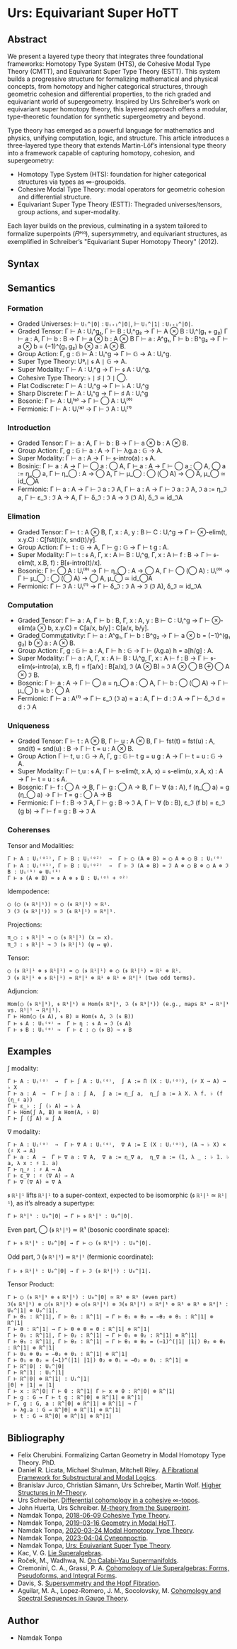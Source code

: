 # Urs: Equivariant Super HoTT

## Abstract

We present a layered type theory that integrates three foundational frameworks:
Homotopy Type System (HTS), de Cohesive Modal Type Theory (CMTT), and Equivariant Super Type Theory (ESTT).
This system builds a progressive structure for formalizing
mathematical and physical concepts, from homotopy and higher categorical
structures, through geometric cohesion and differential properties,
to the rich graded and equivariant world of supergeometry.
Inspired by Urs Schreiber’s work on equivariant super homotopy theory,
this layered approach offers a modular, type-theoretic foundation for
synthetic supergeometry and beyond.

Type theory has emerged as a powerful language for mathematics and physics,
unifying computation, logic, and structure. This article introduces
a three-layered type theory that extends Martin-Löf’s intensional
type theory into a framework capable of capturing homotopy, cohesion, and supergeometry:

* Homotopy Type System (HTS): foundation for higher categorical structures via types as ∞-groupoids.
* Cohesive Modal Type Theory: modal operators for geometric cohesion and differential structure.
* Equivariant Super Type Theory (ESTT): Thegraded universes/tensors, group actions, and super-modality.

Each layer builds on the previous, culminating in a system tailored to
formalize superpoints (𝑅ᵖᴵ𐞥), supersymmetry, and equivariant structures,
as exemplified in Schreiber’s "Equivariant Super Homotopy Theory" (2012).

## Syntax

## Semantics

### Formation

* Graded Universes: ⊢ `Uᵢ^|0|` : `Uᵢ₊₁^|0|`, ⊢ `Uᵢ^|1|` : `Uᵢ₊₁^|0|`.
* Graded Tensor: Γ ⊢ A : Uᵢ^g₁, Γ ⊢ B : Uᵢ^g₂ → Γ ⊢ A ⊗ B : Uᵢ^(g₁ + g₂) Γ ⊢ a : A, Γ ⊢ b : B → Γ ⊢ a ⊗ b : A ⊗ B Γ ⊢ a : A^g₁, Γ ⊢ b : B^g₂ → Γ ⊢ a ⊗ b = (−1)^(g₁ g₂) b ⊗ a : A ⊗ B.
* Group Action: Γ, g : 𝔾 ⊢ A : Uᵢ^g → Γ ⊢ 𝔾 → A : Uᵢ^g.
* Super Type Theory: Uᵍᵢ`|` 𝖘 A `|` 𝔾 → A.
* Super Modality: Γ ⊢ A : Uᵢ^g → Γ ⊢ 𝖘 A : Uᵢ^g.
* Cohesive Type Theory: ♭ `|` ♯ `|` ℑ `|` ◯.
* Flat Codiscrete: Γ ⊢ A : Uᵢ^g → Γ ⊢ ♭ A : Uᵢ^g
* Sharp Discrete:  Γ ⊢ A : Uᵢ^g → Γ ⊢ ♯ A : Uᵢ^g
* Bosonic: Γ ⊢ A : Uᵢ⁽ᵍ⁾  →  Γ ⊢ ◯ A : Uᵢ⁽⁰⁾
* Fermionic: Γ ⊢ A : Uᵢ⁽ᵍ⁾  →  Γ ⊢ ℑ A : Uᵢ⁽¹⁾

### Introduction

* Graded Tensor: Γ ⊢ a : A, Γ ⊢ b : B → Γ ⊢ a ⊗ b : A ⊗ B.
* Group Action: Γ, g : 𝔾 ⊢ a : A → Γ ⊢ λg.a : 𝔾 → A.
* Super Modality: Γ ⊢ a : A → Γ ⊢ 𝖘-intro(a) : 𝖘 A.
* Bosinic: Γ ⊢ a : A  →  Γ ⊢ ◯ a : ◯ A, Γ ⊢ a : A  →  Γ ⊢ ◯ a : ◯ A,  ◯ a := η_◯ a, Γ ⊢ η_◯ : A → ◯ A, Γ ⊢ μ_◯ : ◯ (◯ A) → ◯ A,  μ_◯ ≃ id_◯A
* Fermionic: Γ ⊢ a : A  →  Γ ⊢ ℑ a : ℑ A, Γ ⊢ a : A  →  Γ ⊢ ℑ a : ℑ A,  ℑ a := η_ℑ a, Γ ⊢ ε_ℑ : ℑ A → A, Γ ⊢ δ_ℑ : ℑ A → ℑ (ℑ A),  δ_ℑ ≃ id_ℑA

### Elimation

* Graded Tensor: Γ ⊢ t : A ⊗ B, Γ, x : A, y : B ⊢ C : Uᵢ^g → Γ ⊢ ⊗-elim(t, x.y.C) : C[fst(t)/x, snd(t)/y].
* Group Action: Γ ⊢ t : 𝔾 → A, Γ ⊢ g : 𝔾 → Γ ⊢ t g : A.
* Super Modality: Γ ⊢ t : 𝖘 A, Γ, x : A ⊢ B : Uᵢ^g, Γ, x : A ⊢ f : B → Γ ⊢ 𝖘-elim(t, x.B, f) : B[𝖘-intro(t)/x].
* Bosonic: Γ ⊢ ◯ A : Uᵢ⁽⁰⁾  →  Γ ⊢ η_◯ : A → ◯ A, Γ ⊢ ◯ (◯ A) : Uᵢ⁽⁰⁾  →  Γ ⊢ μ_◯ : ◯ (◯ A) → ◯ A, μ_◯ ≃ id_◯A
* Fermionic: Γ ⊢ ℑ A : Uᵢ⁽¹⁾  →  Γ ⊢ δ_ℑ : ℑ A → ℑ (ℑ A), δ_ℑ ≃ id_ℑA

### Computation

* Graded Tensor: Γ ⊢ a : A, Γ ⊢ b : B, Γ, x : A, y : B ⊢ C : Uᵢ^g → Γ ⊢ ⊗-elim(a ⊗ b, x.y.C) = C[a/x, b/y] : C[a/x, b/y].
* Graded Commutativity: Γ ⊢ a : A^g₁, Γ ⊢ b : B^g₂ → Γ ⊢ a ⊗ b = (−1)^(g₁ g₂) b ⊗ a : A ⊗ B.
* Group Action: Γ, g : 𝔾 ⊢ a : A, Γ ⊢ h : 𝔾 → Γ ⊢ (λg.a) h = a[h/g] : A.
* Super Modality: Γ ⊢ a : A, Γ, x : A ⊢ B : Uᵢ^g, Γ, x : A ⊢ f : B → Γ ⊢ 𝖘-elim(𝖘-intro(a), x.B, f) = f[a/x] : B[a/x], ℑ (A ⊗ B) ≃ ℑ A ⊗ ◯ B ⊕ ◯ A ⊗ ℑ B.
* Bosonic: Γ ⊢ a : A  →  Γ ⊢ ◯ a = η_◯ a : ◯ A, Γ ⊢ b : ◯ (◯ A)  →  Γ ⊢ μ_◯ b = b : ◯ A
* Fermionic: Γ ⊢ a : A⁽¹⁾  →  Γ ⊢ ε_ℑ (ℑ a) = a : A, Γ ⊢ d : ℑ A  →  Γ ⊢ δ_ℑ d = d : ℑ A

### Uniqueness

* Graded Tensor: Γ ⊢ t : A ⊗ B, Γ ⊢ u : A ⊗ B, Γ ⊢ fst(t) = fst(u) : A, snd(t) = snd(u) : B → Γ ⊢ t = u : A ⊗ B.
* Group Action Γ ⊢ t, u : 𝔾 → A, Γ, g : 𝔾 ⊢ t g = u g : A → Γ ⊢ t = u : 𝔾 → A.
* Super Modality:  Γ ⊢ t,u : 𝖘 A, Γ ⊢ s-elim(t, x.A, x) = 𝖘-elim(u, x.A, x) : A → Γ ⊢ t = u : 𝖘 A.
* Bosonic: Γ ⊢ f : ◯ A → B, Γ ⊢ g : ◯ A → B, Γ ⊢ ∀ (a : A), f (η_◯ a) = g (η_◯ a)  →  Γ ⊢ f = g : ◯ A → B
* Fermionic: Γ ⊢ f : B → ℑ A, Γ ⊢ g : B → ℑ A, Γ ⊢ ∀ (b : B), ε_ℑ (f b) = ε_ℑ (g b)  →  Γ ⊢ f = g : B → ℑ A

### Coherenses

Tensor and Modalities:

```
Γ ⊢ A : Uᵢ⁽ᵍ¹⁾, Γ ⊢ B : Uᵢ⁽ᵍ²⁾  →  Γ ⊢ ◯ (A ⊗ B) ≃ ◯ A ⊗ ◯ B : Uᵢ⁽⁰⁾
Γ ⊢ A : Uᵢ⁽ᵍ¹⁾, Γ ⊢ B : Uᵢ⁽ᵍ²⁾  →  Γ ⊢ ℑ (A ⊗ B) ≃ ℑ A ⊗ ◯ B ⊕ ◯ A ⊗ ℑ B : Uᵢ⁽¹⁾ ⊕ Uᵢ⁽¹⁾
Γ ⊢ 𝖘 (A ⊗ B) ≃ 𝖘 A ⊗ 𝖘 B : Uᵢ⁽ᵍ¹ + ᵍ²⁾
```

Idempodence:

```
◯ (◯ (𝖘 ℝ¹|¹)) ≃ ◯ (𝖘 ℝ¹|¹) ≃ ℝ¹.
ℑ (ℑ (𝖘 ℝ¹|¹)) ≃ ℑ (𝖘 ℝ¹|¹) ≃ ℝ⁰|¹.
```

Projections:

```
π_◯ : 𝖘 ℝ¹|¹ → ◯ (𝖘 ℝ¹|¹) (x ↦ x).
π_ℑ : 𝖘 ℝ¹|¹ → ℑ (𝖘 ℝ¹|¹) (ψ ↦ ψ).
```

Tensor:

```
◯ (𝖘 ℝ¹|¹ ⊗ 𝖘 ℝ¹|¹) ≃ ◯ (𝖘 ℝ¹|¹) ⊗ ◯ (𝖘 ℝ¹|¹) ≃ ℝ¹ ⊗ ℝ¹.
ℑ (𝖘 ℝ¹|¹ ⊗ 𝖘 ℝ¹|¹) ≃ ℝ⁰|¹ ⊗ ℝ¹ ⊕ ℝ¹ ⊗ ℝ⁰|¹ (two odd terms).
```

Adjuncion:

```
Hom(◯ (𝖘 ℝ¹|¹), 𝖘 ℝ¹|¹) ≅ Hom(𝖘 ℝ¹|¹, ℑ (𝖘 ℝ¹|¹)) (e.g., maps ℝ¹ → ℝ¹|¹ vs. ℝ¹|¹ → ℝ⁰|¹).
Γ ⊢ Hom(◯ (𝖘 A), 𝖘 B) ≅ Hom(𝖘 A, ℑ (𝖘 B))
Γ ⊢ 𝖘 A : Uᵢ⁽ᵍ⁾ →  Γ ⊢ η : 𝖘 A → ℑ (𝖘 A)
Γ ⊢ 𝖘 B : Uᵢ⁽ᵍ⁾ →  Γ ⊢ ε : ◯ (𝖘 B) → 𝖘 B
```

## Examples

∫ modality:

```
Γ ⊢ A : Uᵢ⁽ᵍ⁾  →  Γ ⊢ ∫ A : Uᵢ⁽ᵍ⁾,  ∫ A := Π (X : Uᵢ⁽ᵍ⁾), (♯ X → A) → ♭ X
Γ ⊢ a : A  →  Γ ⊢ ∫ a : ∫ A,  ∫ a := η_∫ a,  η_∫ a := λ X. λ f. ♭ (f (η_♯ a))
Γ ⊢ ε_♭ : ∫ (♭ A) → ♭ A
Γ ⊢ Hom(∫ A, B) ≅ Hom(A, ♭ B)
Γ ⊢ ∫ (∫ A) ≃ ∫ A
```

∇ modality:

```
Γ ⊢ A : Uᵢ⁽ᵍ⁾  →  Γ ⊢ ∇ A : Uᵢ⁽ᵍ⁾,  ∇ A := Σ (X : Uᵢ⁽ᵍ⁾), (A → ♭ X) × (♯ X → A)
Γ ⊢ a : A  →  Γ ⊢ ∇ a : ∇ A,  ∇ a := η_∇ a,  η_∇ a := (𝟙, λ _ : ♭ 𝟙. ♭ a, λ x : ♯ 𝟙. a)
Γ ⊢ η_♯ : ♯ A → A
Γ ⊢ ε_∇ : ♯ (∇ A) → A
Γ ⊢ ∇ (∇ A) ≃ ∇ A
```

𝖘 `ℝ¹|¹` lifts `ℝ¹|¹` to a super-context, expected to be isomorphic (𝖘 `ℝ¹|¹` ≃ `ℝ¹|¹`), as it’s already a supertype:

```
Γ ⊢ ℝ¹|¹ : U₀^|0| → Γ ⊢ 𝖘 ℝ¹|¹ : U₀^|0|.
```

Even part, ◯ (𝖘 `ℝ¹|¹`) ≃ ℝ¹ (bosonic coordinate space):

```
Γ ⊢ 𝖘 ℝ¹|¹ : U₀^|0| → Γ ⊢ ◯ (𝖘 ℝ¹|¹) : U₀^|0|.
```

Odd part, ℑ (𝖘 `ℝ¹|¹`) ≃ `ℝ⁰|¹` (fermionic coordinate):

```
Γ ⊢ 𝖘 ℝ¹|¹ : U₀^|0| → Γ ⊢ ℑ (𝖘 ℝ¹|¹) : U₀^|1|.
```

Tensor Product:

```
Γ ⊢ ◯ (𝖘 ℝ¹|¹ ⊗ 𝖘 ℝ¹|¹) : U₀^|0| ≃ ℝ¹ ⊗ ℝ¹ (even part) 
ℑ(𝖘 ℝ¹|¹) ⊗ ◯(𝖘 ℝ¹|¹) ⊕ ◯(𝖘 ℝ¹|¹) ⊗ ℑ(𝖘 ℝ¹|¹) ≃ ℝ⁰|¹ ⊗ ℝ¹ ⊕ ℝ¹ ⊗ ℝ⁰|¹ : U₀^|1| ⊕ U₀^|1|.
Γ ⊢ θ₁ : ℝ^|1|, Γ ⊢ θ₂ : ℝ^|1| → Γ ⊢ θ₁ ⊗ θ₂ = −θ₂ ⊗ θ₁ : ℝ^|1| ⊗ ℝ^|1|
Γ ⊢ θ : ℝ^|1| → Γ ⊢ θ ⊗ θ = 0 : ℝ^|1| ⊗ ℝ^|1|
Γ ⊢ θ₁ : ℝ^|1|, Γ ⊢ θ₂ : ℝ^|1| → Γ ⊢ θ₁ ⊗ θ₂ : ℝ^|1| ⊗ ℝ^|1|
Γ ⊢ θ₁ : ℝ^|1|, Γ ⊢ θ₂ : ℝ^|1| → Γ ⊢ θ₁ ⊗ θ₂ = (−1)^(|1| |1|) θ₂ ⊗ θ₁ : ℝ^|1| ⊗ ℝ^|1|
Γ ⊢ θ₁ ⊗ θ₂ = −θ₂ ⊗ θ₁ : ℝ^|1| ⊗ ℝ^|1|
Γ ⊢ θ₁ ⊗ θ₂ = (−1)^(|1| |1|) θ₂ ⊗ θ₁ = −θ₂ ⊗ θ₁ : ℝ^|1| ⊗
Γ ⊢ ℝ^|0| : Uᵢ^|0|
Γ ⊢ ℝ^|1| : Uᵢ^|1|
Γ ⊢ ℝ^|0| ⊗ ℝ^|1| : Uᵢ^|1|
|0| + |1| = |1|
Γ ⊢ x : ℝ^|0| Γ ⊢ θ : ℝ^|1| Γ ⊢ x ⊗ θ : ℝ^|0| ⊗ ℝ^|1|
Γ ⊢ g : G → Γ ⊢ t g : ℝ^|0| ⊗ ℝ^|1| ⊗ ℝ^|1|
⊢ Γ, g : G, a : ℝ^|0| ⊗ ℝ^|1| ⊗ ℝ^|1| → Γ
  ⊢ λg.a : G → ℝ^|0| ⊗ ℝ^|1| ⊗ ℝ^|1|
  ⊢ t : G → ℝ^|0| ⊗ ℝ^|1| ⊗ ℝ^|1|
```

## Bibliography

* Felix Cherubini. Formalizing Cartan Geometry in Modal Homotopy Type Theory. PhD.
* Daniel R. Licata, Michael Shulman, Mitchell Riley. <a href="https://github.com/mikeshulman/cohesivett">A Fibrational Framework for Substructural and Modal Logics</a>.
* Branislav Jurco, Christian Sämann, Urs Schreiber, Martin Wolf. <a href="https://arxiv.org/pdf/1903.02807">Higher Structures in M-Theory</a>.
* Urs Schreiber. <a href="https://arxiv.org/pdf/1310.7930">Differential cohomology in a cohesive ∞-topos</a>.
* John Huerta, Urs Schreiber. <a href="https://arxiv.org/pdf/1702.01774">M-theory from the Superpoint</a>.
* Namdak Tonpa, <a href="https://tonpa.guru/stream/2018/2018-06-09 Cohesive Type Theory.htm">2018-06-09 Cohesive Type Theory</a>.
* Namdak Tonpa, <a href="https://tonpa.guru/stream/2019/2019-03-16 Geometry in Modal HoTT.htm">2019-03-16 Geometry in Modal HoTT</a>.
* Namdak Tonpa, <a href="https://tonpa.guru/stream/2020/2020-03-24 Modal Homotopy Type Theory.htm">2020-03-24 Modal Homotopy Type Theory</a>.
* Namdak Tonpa, <a href="https://tonpa.guru/stream/2023/2023-04-04%20%D0%A1%D1%83%D0%BF%D0%B5%D1%80%D0%BF%D1%80%D0%BE%D1%81%D1%82%D1%96%D1%80.htm">2023-04-04 Суперпростір</a>.
* Namdak Tonpa, <a href="https://urs.groupoid.space">Urs: Equivariant Super Type Theory</a>.
* Kac, V. G. <a href="https://core.ac.uk/download/pdf/81957395.pdf"> Lie Superalgebras</a>.
* Roček, M., Wadhwa, N. <a href="https://arxiv.org/pdf/hep-th/0408188"> On Calabi-Yau Supermanifolds</a>.
* Cremonini, C. A., Grassi, P. A. <a href="https://arxiv.org/pdf/2106.11786"> Cohomology of Lie Superalgebras: Forms, Pseudoforms, and Integral Forms</a>.
* Davis, S. <a href="https://polipapers.upv.es/index.php/AGT/article/view/1623/1735"> Supersymmetry and the Hopf Fibration</a>.
* Aguilar, M. A., Lopez-Romero, J. M., Socolovsky, M. <a href="https://inspirehep.net/files/72a57b4474bdb1f83e6963d1586050d0">Cohomology and Spectral Sequences in Gauge Theory</a>.

## Author

* Namdak Tonpa

